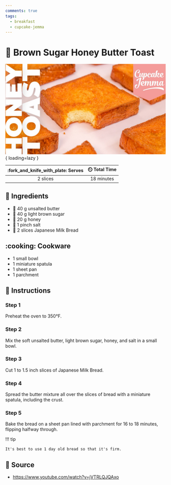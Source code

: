 ```yaml
---
comments: true
tags:
  - breakfast
  - cupcake-jemma
---
```

# :waffle: Brown Sugar Honey Butter Toast

![Brown Sugar Honey Butter Toast][1]{ loading=lazy }

| :fork_and_knife_with_plate: Serves | :timer_clock: Total Time |
|:----------------------------------:|:-----------------------: |
| 2 slices | 18 minutes |

## :salt: Ingredients

- :butter: 40 g unsalted butter
- :maple_leaf: 40 g light brown sugar
- :honey_pot: 20 g honey
- :salt: 1 pinch salt
- :bread: 2 slices Japanese Milk Bread

## :cooking: Cookware

- 1 small bowl
- 1 miniature spatula
- 1 sheet pan
- 1 parchment

## :pencil: Instructions

### Step 1

Preheat the oven to 350°F.

### Step 2

Mix the soft unsalted butter, light brown sugar, honey, and salt in a small bowl.

### Step 3

Cut 1 to 1.5 inch slices of Japanese Milk Bread.

### Step 4

Spread the butter mixture all over the slices of bread with a miniature spatula, including the crust.

### Step 5

Bake the bread on a sheet pan lined with parchment for 16 to 18 minutes, flipping halfway through.

!!! tip

    It's best to use 1 day old bread so that it's firm.

## :link: Source

- <https://www.youtube.com/watch?v=jVTRLQJQAxo>

[1]: <../assets/images/brown-sugar-honey-butter-toast.jpg>
